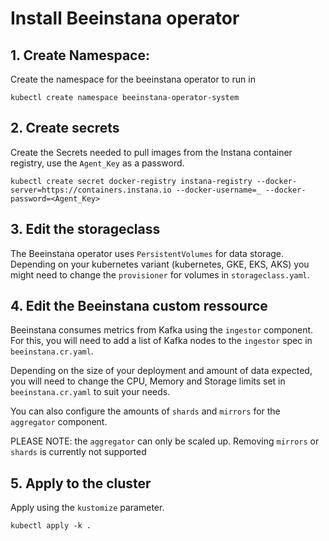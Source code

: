 # Install Beeinstana operator

## 1. Create Namespace:

Create the namespace for the beeinstana operator to run in
```
kubectl create namespace beeinstana-operator-system
```
## 2. Create secrets

Create the Secrets needed to pull images from the Instana container registry, use the `Agent_Key` as a password.
```
kubectl create secret docker-registry instana-registry --docker-server=https://containers.instana.io --docker-username=_ --docker-password=<Agent_Key>
```

## 3. Edit the storageclass

The Beeinstana operator uses `PersistentVolumes` for data storage. Depending on your kubernetes variant (kubernetes, GKE, EKS, AKS) you might need to change the `provisioner` for volumes in `storageclass.yaml`.


## 4. Edit the Beeinstana custom ressource

Beeinstana consumes metrics from Kafka using the `ingestor` component. For this, you will need to add a list of Kafka nodes to the `ingestor` spec in `beeinstana.cr.yaml`.

Depending on the size of your deployment and amount of data expected, you will need to change the CPU, Memory and Storage limits set in `beeinstana.cr.yaml` to suit your needs. 

You can also configure the amounts of `shards` and `mirrors` for the `aggregator` component. 

PLEASE NOTE: the `aggregator` can only be scaled up. Removing `mirrors` or `shards` is currently not supported

## 5. Apply to the cluster

Apply using the `kustomize` parameter.

```
kubectl apply -k .
````